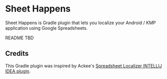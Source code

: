 # Sheet Happens

Sheet Happens is Gradle plugin that lets you localize your Android / KMP application using Google Spreadsheets.

README TBD

## Credits

This Gradle plugin was inspired by Ackee's [Spreadsheet Localizer INTELLIJ IDEA plugin](https://github.com/AckeeCZ/Spreadsheet-Localizer-Plugin).